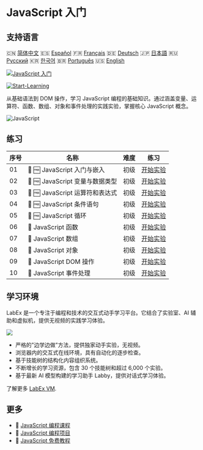 # JavaScript 入门

## 支持语言

🇨🇳 [简体中文](README_zh.md) 🇪🇸 [Español](README_es.md) 🇫🇷 [Français](README_fr.md) 🇩🇪 [Deutsch](README_de.md) 🇯🇵 [日本語](README_ja.md) 🇷🇺 [Русский](README_ru.md) 🇰🇷 [한국어](README_ko.md) 🇧🇷 [Português](README_pt.md) 🇺🇸 [English](README.md) 

[![JavaScript 入门](https://cover-creator.labex.io/javascript-for-beginners.png?lang=zh)](https://labex.io/zh/courses/javascript-for-beginners)

[![Start-Learning](https://img.shields.io/badge/Start-Learning-whitesmoke?style=for-the-badge)](https://labex.io/zh/courses/javascript-for-beginners)

从基础语法到 DOM 操作，学习 JavaScript 编程的基础知识。通过涵盖变量、运算符、函数、数组、对象和事件处理的实践实验，掌握核心 JavaScript 概念。

![JavaScript](https://img.shields.io/badge/JavaScript-whitesmoke?style=for-the-badge&logo=javascript)


## 练习

|   序号 | 名称                            | 难度   | 练习                                                                                                                         |
|--------|---------------------------------|--------|------------------------------------------------------------------------------------------------------------------------------|
|     01 | 📖 🆓 JavaScript 入门与嵌入     | 初级   | <a target='_blank' href='https://labex.io/zh/tutorials/javascript-javascript-introduction-and-embedding-598194'>开始实验</a> |
|     02 | 📖 🆓 JavaScript 变量与数据类型 | 初级   | <a target='_blank' href='https://labex.io/zh/tutorials/javascript-javascript-variables-and-data-types-598198'>开始实验</a>   |
|     03 | 📖 🆓 JavaScript 运算符和表达式 | 初级   | <a target='_blank' href='https://labex.io/zh/tutorials/javascript-javascript-operators-and-expressions-598197'>开始实验</a>  |
|     04 | 📖 🆓 JavaScript 条件语句       | 初级   | <a target='_blank' href='https://labex.io/zh/tutorials/javascript-javascript-conditional-statements-598190'>开始实验</a>     |
|     05 | 📖 🆓 JavaScript 循环           | 初级   | <a target='_blank' href='https://labex.io/zh/tutorials/javascript-javascript-loops-598195'>开始实验</a>                      |
|     06 | 📖  JavaScript 函数             | 初级   | <a target='_blank' href='https://labex.io/zh/tutorials/javascript-javascript-functions-598193'>开始实验</a>                  |
|     07 | 📖  JavaScript 数组             | 初级   | <a target='_blank' href='https://labex.io/zh/tutorials/javascript-javascript-arrays-598189'>开始实验</a>                     |
|     08 | 📖  JavaScript 对象             | 初级   | <a target='_blank' href='https://labex.io/zh/tutorials/javascript-javascript-objects-598196'>开始实验</a>                    |
|     09 | 📖  JavaScript DOM 操作         | 初级   | <a target='_blank' href='https://labex.io/zh/tutorials/javascript-javascript-dom-manipulation-598191'>开始实验</a>           |
|     10 | 📖  JavaScript 事件处理         | 初级   | <a target='_blank' href='https://labex.io/zh/tutorials/javascript-javascript-event-handling-598192'>开始实验</a>             |

## 学习环境

LabEx 是一个专注于编程和技术的交互式动手学习平台。它结合了实验室、AI 辅助和虚拟机，提供无视频的实践学习体验。

![](https://tutorial-screenshot.getvm.io/images/vm-1725247253.png)

- 严格的"边学边做"方法，提供独家动手实验，无视频。
- 浏览器内的交互式在线环境，具有自动化的逐步检查。
- 基于技能树的结构化内容组织系统。
- 不断增长的学习资源，包含 30 个技能树和超过 6,000 个实验。
- 基于最新 AI 模型构建的学习助手 Labby，提供对话式学习体验。

了解更多 [LabEx VM](https://support.labex.io/using-labex/virtual-machine).

## 更多

- 🔗 [JavaScript 编程课程](https://github.com/labex-labs/awesome-programming-courses)
- 🔗 [JavaScript 编程项目](https://github.com/labex-labs/awesome-programming-projects)
- 🔗 [JavaScript 免费教程](https://github.com/labex-labs/javascript-free-tutorials)

